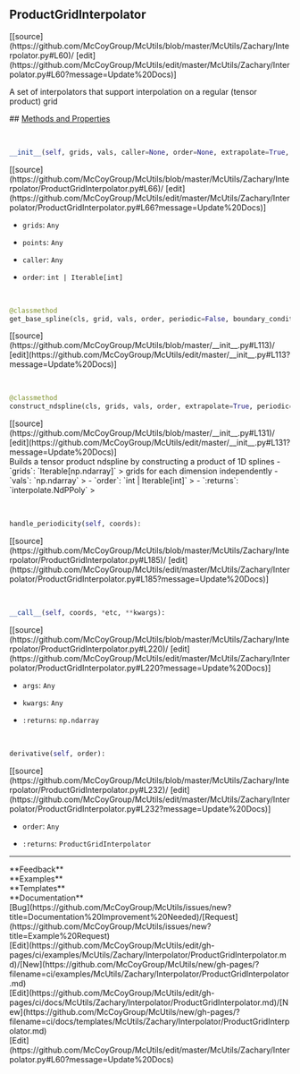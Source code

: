## <a id="McUtils.McUtils.Zachary.Interpolator.ProductGridInterpolator">ProductGridInterpolator</a> 

<div class="docs-source-link" markdown="1">
[[source](https://github.com/McCoyGroup/McUtils/blob/master/McUtils/Zachary/Interpolator.py#L60)/
[edit](https://github.com/McCoyGroup/McUtils/edit/master/McUtils/Zachary/Interpolator.py#L60?message=Update%20Docs)]
</div>

A set of interpolators that support interpolation
on a regular (tensor product) grid







<div class="collapsible-section">
 <div class="collapsible-section collapsible-section-header" markdown="1">
## <a class="collapse-link" data-toggle="collapse" href="#methods" markdown="1"> Methods and Properties</a> <a class="float-right" data-toggle="collapse" href="#methods"><i class="fa fa-chevron-down"></i></a>
 </div>
 <div class="collapsible-section collapsible-section-body collapse show" id="methods" markdown="1">
 
<a id="McUtils.McUtils.Zachary.Interpolator.ProductGridInterpolator.__init__" class="docs-object-method">&nbsp;</a> 
```python
__init__(self, grids, vals, caller=None, order=None, extrapolate=True, periodic=False, boundary_conditions=None): 
```
<div class="docs-source-link" markdown="1">
[[source](https://github.com/McCoyGroup/McUtils/blob/master/McUtils/Zachary/Interpolator/ProductGridInterpolator.py#L66)/
[edit](https://github.com/McCoyGroup/McUtils/edit/master/McUtils/Zachary/Interpolator/ProductGridInterpolator.py#L66?message=Update%20Docs)]
</div>

  - `grids`: `Any`
    > 
  - `points`: `Any`
    > 
  - `caller`: `Any`
    > 
  - `order`: `int | Iterable[int]`
    >


<a id="McUtils.McUtils.Zachary.Interpolator.ProductGridInterpolator.get_base_spline" class="docs-object-method">&nbsp;</a> 
```python
@classmethod
get_base_spline(cls, grid, vals, order, periodic=False, boundary_conditions=None, extrapolate=False): 
```
<div class="docs-source-link" markdown="1">
[[source](https://github.com/McCoyGroup/McUtils/blob/master/__init__.py#L113)/
[edit](https://github.com/McCoyGroup/McUtils/edit/master/__init__.py#L113?message=Update%20Docs)]
</div>


<a id="McUtils.McUtils.Zachary.Interpolator.ProductGridInterpolator.construct_ndspline" class="docs-object-method">&nbsp;</a> 
```python
@classmethod
construct_ndspline(cls, grids, vals, order, extrapolate=True, periodic=False, boundary_conditions=None): 
```
<div class="docs-source-link" markdown="1">
[[source](https://github.com/McCoyGroup/McUtils/blob/master/__init__.py#L131)/
[edit](https://github.com/McCoyGroup/McUtils/edit/master/__init__.py#L131?message=Update%20Docs)]
</div>
Builds a tensor product ndspline by constructing a product of 1D splines
  - `grids`: `Iterable[np.ndarray]`
    > grids for each dimension independently
  - `vals`: `np.ndarray`
    > 
  - `order`: `int | Iterable[int]`
    > 
  - `:returns`: `interpolate.NdPPoly`
    >


<a id="McUtils.McUtils.Zachary.Interpolator.ProductGridInterpolator.handle_periodicity" class="docs-object-method">&nbsp;</a> 
```python
handle_periodicity(self, coords): 
```
<div class="docs-source-link" markdown="1">
[[source](https://github.com/McCoyGroup/McUtils/blob/master/McUtils/Zachary/Interpolator/ProductGridInterpolator.py#L185)/
[edit](https://github.com/McCoyGroup/McUtils/edit/master/McUtils/Zachary/Interpolator/ProductGridInterpolator.py#L185?message=Update%20Docs)]
</div>


<a id="McUtils.McUtils.Zachary.Interpolator.ProductGridInterpolator.__call__" class="docs-object-method">&nbsp;</a> 
```python
__call__(self, coords, *etc, **kwargs): 
```
<div class="docs-source-link" markdown="1">
[[source](https://github.com/McCoyGroup/McUtils/blob/master/McUtils/Zachary/Interpolator/ProductGridInterpolator.py#L220)/
[edit](https://github.com/McCoyGroup/McUtils/edit/master/McUtils/Zachary/Interpolator/ProductGridInterpolator.py#L220?message=Update%20Docs)]
</div>

  - `args`: `Any`
    > 
  - `kwargs`: `Any`
    > 
  - `:returns`: `np.ndarray`
    >


<a id="McUtils.McUtils.Zachary.Interpolator.ProductGridInterpolator.derivative" class="docs-object-method">&nbsp;</a> 
```python
derivative(self, order): 
```
<div class="docs-source-link" markdown="1">
[[source](https://github.com/McCoyGroup/McUtils/blob/master/McUtils/Zachary/Interpolator/ProductGridInterpolator.py#L232)/
[edit](https://github.com/McCoyGroup/McUtils/edit/master/McUtils/Zachary/Interpolator/ProductGridInterpolator.py#L232?message=Update%20Docs)]
</div>

  - `order`: `Any`
    > 
  - `:returns`: `ProductGridInterpolator`
    >
 </div>
</div>












---


<div markdown="1" class="text-secondary">
<div class="container">
  <div class="row">
   <div class="col" markdown="1">
**Feedback**   
</div>
   <div class="col" markdown="1">
**Examples**   
</div>
   <div class="col" markdown="1">
**Templates**   
</div>
   <div class="col" markdown="1">
**Documentation**   
</div>
   <div class="col" markdown="1">
   
</div>
   <div class="col" markdown="1">
   
</div>
   <div class="col" markdown="1">
   
</div>
</div>
  <div class="row">
   <div class="col" markdown="1">
[Bug](https://github.com/McCoyGroup/McUtils/issues/new?title=Documentation%20Improvement%20Needed)/[Request](https://github.com/McCoyGroup/McUtils/issues/new?title=Example%20Request)   
</div>
   <div class="col" markdown="1">
[Edit](https://github.com/McCoyGroup/McUtils/edit/gh-pages/ci/examples/McUtils/Zachary/Interpolator/ProductGridInterpolator.md)/[New](https://github.com/McCoyGroup/McUtils/new/gh-pages/?filename=ci/examples/McUtils/Zachary/Interpolator/ProductGridInterpolator.md)   
</div>
   <div class="col" markdown="1">
[Edit](https://github.com/McCoyGroup/McUtils/edit/gh-pages/ci/docs/McUtils/Zachary/Interpolator/ProductGridInterpolator.md)/[New](https://github.com/McCoyGroup/McUtils/new/gh-pages/?filename=ci/docs/templates/McUtils/Zachary/Interpolator/ProductGridInterpolator.md)   
</div>
   <div class="col" markdown="1">
[Edit](https://github.com/McCoyGroup/McUtils/edit/master/McUtils/Zachary/Interpolator.py#L60?message=Update%20Docs)   
</div>
   <div class="col" markdown="1">
   
</div>
   <div class="col" markdown="1">
   
</div>
   <div class="col" markdown="1">
   
</div>
</div>
</div>
</div>